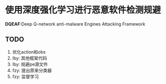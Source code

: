 # 使用深度强化学习进行恶意软件检测规避 

**DQEAF**:Deep Q-network anti-malware Engines Attacking Framework

## TODO
1. 优化action和obs
1. lby: 其他框架代码
1. lby: 规避pe源文件
1. fzy: 提出原来分类器
1. fzy: 监督学习